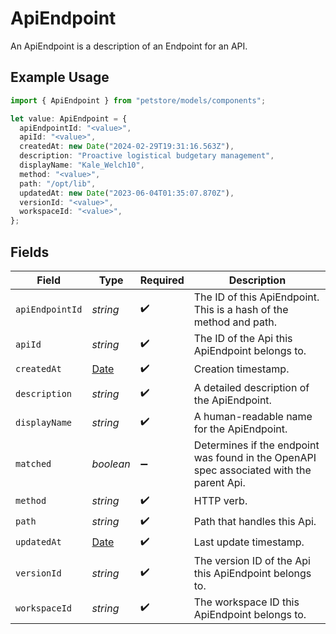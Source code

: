 # ApiEndpoint

An ApiEndpoint is a description of an Endpoint for an API.

## Example Usage

```typescript
import { ApiEndpoint } from "petstore/models/components";

let value: ApiEndpoint = {
  apiEndpointId: "<value>",
  apiId: "<value>",
  createdAt: new Date("2024-02-29T19:31:16.563Z"),
  description: "Proactive logistical budgetary management",
  displayName: "Kale_Welch10",
  method: "<value>",
  path: "/opt/lib",
  updatedAt: new Date("2023-06-04T01:35:07.870Z"),
  versionId: "<value>",
  workspaceId: "<value>",
};
```

## Fields

| Field                                                                                         | Type                                                                                          | Required                                                                                      | Description                                                                                   |
| --------------------------------------------------------------------------------------------- | --------------------------------------------------------------------------------------------- | --------------------------------------------------------------------------------------------- | --------------------------------------------------------------------------------------------- |
| `apiEndpointId`                                                                               | *string*                                                                                      | :heavy_check_mark:                                                                            | The ID of this ApiEndpoint. This is a hash of the method and path.                            |
| `apiId`                                                                                       | *string*                                                                                      | :heavy_check_mark:                                                                            | The ID of the Api this ApiEndpoint belongs to.                                                |
| `createdAt`                                                                                   | [Date](https://developer.mozilla.org/en-US/docs/Web/JavaScript/Reference/Global_Objects/Date) | :heavy_check_mark:                                                                            | Creation timestamp.                                                                           |
| `description`                                                                                 | *string*                                                                                      | :heavy_check_mark:                                                                            | A detailed description of the ApiEndpoint.                                                    |
| `displayName`                                                                                 | *string*                                                                                      | :heavy_check_mark:                                                                            | A human-readable name for the ApiEndpoint.                                                    |
| `matched`                                                                                     | *boolean*                                                                                     | :heavy_minus_sign:                                                                            | Determines if the endpoint was found in the OpenAPI spec associated with the parent Api.      |
| `method`                                                                                      | *string*                                                                                      | :heavy_check_mark:                                                                            | HTTP verb.                                                                                    |
| `path`                                                                                        | *string*                                                                                      | :heavy_check_mark:                                                                            | Path that handles this Api.                                                                   |
| `updatedAt`                                                                                   | [Date](https://developer.mozilla.org/en-US/docs/Web/JavaScript/Reference/Global_Objects/Date) | :heavy_check_mark:                                                                            | Last update timestamp.                                                                        |
| `versionId`                                                                                   | *string*                                                                                      | :heavy_check_mark:                                                                            | The version ID of the Api this ApiEndpoint belongs to.                                        |
| `workspaceId`                                                                                 | *string*                                                                                      | :heavy_check_mark:                                                                            | The workspace ID this ApiEndpoint belongs to.                                                 |